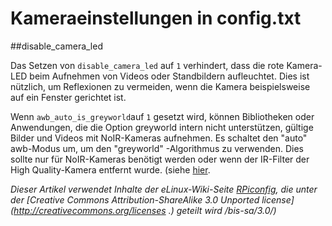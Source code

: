 # Kameraeinstellungen in config.txt

##disable_camera_led

Das Setzen von `disable_camera_led` auf `1` verhindert, dass die rote Kamera-LED beim Aufnehmen von Videos oder Standbildern aufleuchtet. Dies ist nützlich, um Reflexionen zu vermeiden, wenn die Kamera beispielsweise auf ein Fenster gerichtet ist.

Wenn `awb_auto_is_greyworld`auf `1` gesetzt wird, können Bibliotheken oder Anwendungen, die die Option greyworld intern nicht unterstützen, gültige Bilder und Videos mit NoIR-Kameras aufnehmen. Es schaltet den "auto" awb-Modus um, um den "greyworld" -Algorithmus zu verwenden. Dies sollte nur für NoIR-Kameras benötigt werden oder wenn der IR-Filter der High Quality-Kamera entfernt wurde. (siehe [hier](../../hardware/camera/hqcam_filter_removal.md).


*Dieser Artikel verwendet Inhalte der eLinux-Wiki-Seite [RPiconfig](http://elinux.org/RPiconfig), die unter der [Creative Commons Attribution-ShareAlike 3.0 Unported license](http://creativecommons.org/licenses .) geteilt wird /bis-sa/3.0/)*